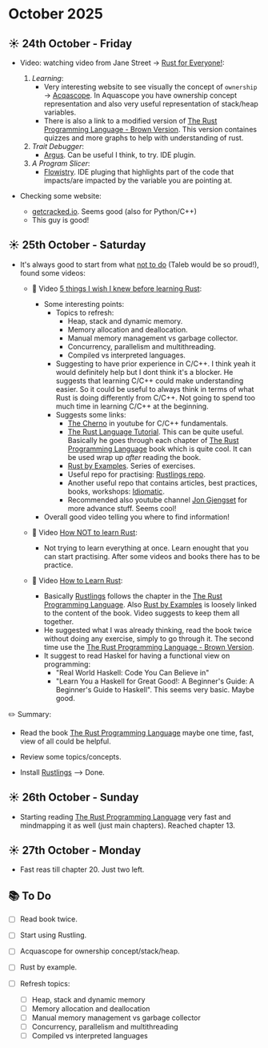 # October 2025

## ☀️ 24th October - Friday

- Video: watching video from Jane Street -> [Rust for Everyone!](https://www.youtube.com/watch?v=R0dP-QR5wQo&t=542s):
  1. *Learning*:
        - Very interesting website to see visually the concept of `ownership` -> [Acqascope](https://cel.cs.brown.edu/aquascope/). In Aquascope you have ownership concept representation and also very useful representation of stack/heap variables.
        - There is also a link to a modified version of [The Rust Programming Language - Brown Version](https://rust-book.cs.brown.edu/). This version containes quizzes and more graphs to help with understanding of rust.
  2. *Trait Debugger*:
        - [Argus](https://github.com/cognitive-engineering-lab/argus). Can be useful I think, to try. IDE plugin.
  3. *A Program Slicer*:
        - [Flowistry](https://github.com/willcrichton/flowistry). IDE pluging that highlights part of the code that impacts/are impacted by the variable you are pointing at.

- Checking some website:
  - [getcracked.io](https://getcracked.io/questions). Seems good (also for Python/C++)
  - This guy is good!

## ☀️ 25th October - Saturday

- It's always good to start from what <u>not to do</u> (Taleb would be so proud!), found some videos:
  - 🎥 Video [5 things I wish I knew before learning Rust](https://www.youtube.com/watch?v=EYCBm0xAWow&list=PLrAjGqHG72ioGO2OZFQCnKloyDj7jFURl):
    - Some interesting points:
      - Topics to refresh:
        - Heap, stack and dynamic memory.
        - Memory allocation and deallocation.
        - Manual memory management vs garbage collector.
        - Concurrency, parallelism and multithreading.
        - Compiled vs interpreted languages.
      - Suggesting to have prior experience in C/C++. I think yeah it would definitely help but I dont think it's a blocker. He suggests that learning C/C++ could make understanding easier. So it could be useful to always think in terms of what Rust is doing differently from C/C++. Not going to spend too much time in learning C/C++ at the beginning.
      - Suggests some links:
        - [The Cherno](https://www.youtube.com/@TheCherno) in youtube for C/C++ fundamentals.
        - [The Rust Language Tutorial](https://www.youtube.com/watch?v=OX9HJsJUDxA&list=PLai5B987bZ9CoVR-QEIN9foz4QCJ0H2Y8&index=1). This can be quite useful. Basically he goes through each chapter of [The Rust Programming Language](https://doc.rust-lang.org/book/ch01-00-getting-started.html) book which is quite cool. It can be used wrap up *after* reading the book.
        - [Rust by Examples](https://doc.rust-lang.org/rust-by-example/index.html). Series of exercises.
        - Useful repo for practising: [Rustlings repo](https://rustlings.rust-lang.org/).
        - Another useful repo that contains articles, best practices, books, workshops: [Idiomatic](https://github.com/mre/idiomatic-rust?tab=readme-ov-file).
        - Recommended also youtube channel [Jon Gjengset](https://www.youtube.com/@jonhoo) for more advance stuff. Seems cool!
    - Overall good video telling you where to find information!

  - 🎥 Video [How NOT to learn Rust](https://www.youtube.com/watch?v=2uY5tpcs3Gs&list=PLrAjGqHG72ioGO2OZFQCnKloyDj7jFURl&index=6):
    - Not trying to learn everything at once. Learn enought that you can start practising. After some videos and books there has to be practice.

  - 🎥 Video [How to Learn Rust](https://www.youtube.com/watch?v=2hXNd6x9sZs&list=PLrAjGqHG72ioGO2OZFQCnKloyDj7jFURl&index=9):
    - Basically [Rustlings](https://rustlings.rust-lang.org/) follows the chapter in the [The Rust Programming Language](https://doc.rust-lang.org/book/ch01-00-getting-started.html). Also [Rust by Examples](https://doc.rust-lang.org/rust-by-example/index.html) is loosely linked to the content of the book. Video suggests to keep them all together.
    - He suggested what I was already thinking, read the book twice without doing any exercise, simply to go through it. The second time use the [The Rust Programming Language - Brown Version](https://rust-book.cs.brown.edu/).
    - It suggest to read Haskel for having a functional view on programming:
      - "Real World Haskell: Code You Can Believe in"
      - "Learn You a Haskell for Great Good!: A Beginner's Guide: A Beginner's Guide to Haskell". This seems very basic. Maybe good.

✏️ Summary:

- Read the book [The Rust Programming Language](https://rust-book.cs.brown.edu/) maybe one time, fast, view of all could be helpful.

- Review some topics/concepts.

- Install [Rustlings](https://rustlings.rust-lang.org/) --> Done.

## ☀️ 26th October - Sunday

- Starting reading [The Rust Programming Language](https://rust-book.cs.brown.edu/) very fast and mindmapping it as well (just main chapters). Reached chapter 13.

## ☀️ 27th October - Monday

- Fast reas till chapter 20. Just two left.

## 📚 To Do

- [ ] Read book twice.
- [ ] Start using Rustling.
- [ ] Acquascope for ownership concept/stack/heap.
- [ ] Rust by example.
- [ ] Refresh topics:

  - [ ] Heap, stack and dynamic memory
  - [ ] Memory allocation and deallocation
  - [ ] Manual memory management vs garbage collector
  - [ ] Concurrency, parallelism and multithreading
  - [ ] Compiled vs interpreted languages
